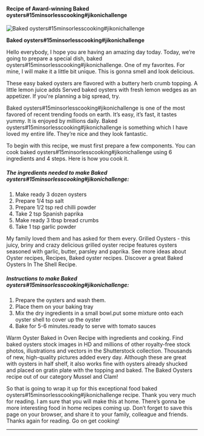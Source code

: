             

#### Recipe of Award-winning Baked oysters#15minsorlesscooking#jikonichallenge

![Baked oysters#15minsorlesscooking#jikonichallenge](https://img-global.cpcdn.com/recipes/2856ab9956065905/751x532cq70/baked-oysters15minsorlesscookingjikonichallenge-recipe-main-photo.jpg)

**Baked oysters#15minsorlesscooking#jikonichallenge**

Hello everybody, I hope you are having an amazing day today. Today, we’re going to prepare a special dish, baked oysters#15minsorlesscooking#jikonichallenge. One of my favorites. For mine, I will make it a little bit unique. This is gonna smell and look delicious.

These easy baked oysters are flavored with a buttery herb crumb topping. A little lemon juice adds Served baked oysters with fresh lemon wedges as an appetizer. If you're planning a big spread, try.

Baked oysters#15minsorlesscooking#jikonichallenge is one of the most favored of recent trending foods on earth. It’s easy, it’s fast, it tastes yummy. It is enjoyed by millions daily. Baked oysters#15minsorlesscooking#jikonichallenge is something which I have loved my entire life. They’re nice and they look fantastic.

To begin with this recipe, we must first prepare a few components. You can cook baked oysters#15minsorlesscooking#jikonichallenge using 6 ingredients and 4 steps. Here is how you cook it.

##### The ingredients needed to make Baked oysters#15minsorlesscooking#jikonichallenge:

1.  Make ready 3 dozen oysters
2.  Prepare 1/4 tsp salt
3.  Prepare 1/2 tsp red chilli powder
4.  Take 2 tsp Spanish paprika
5.  Make ready 3 tbsp bread crumbs
6.  Take 1 tsp garlic powder

My family loved them and has asked for them every. Grilled Oysters - this juicy, briny and crazy delicious grilled oyster recipe features oysters seasoned with garlic, butter, parsley and paprika. See more ideas about Oyster recipes, Recipes, Baked oyster recipes. Discover a great Baked Oysters In The Shell Recipe.

##### Instructions to make Baked oysters#15minsorlesscooking#jikonichallenge:

1.  Prepare the oysters and wash them.
2.  Place them on your baking tray
3.  Mix the dry ingredients in a small bowl.put some mixture onto each oyster shell to cover up the oyster
4.  Bake for 5-6 minutes.ready to serve with tomato sauces

Warm Oyster Baked in Oven Recipe with ingredients and cooking. Find baked oysters stock images in HD and millions of other royalty-free stock photos, illustrations and vectors in the Shutterstock collection. Thousands of new, high-quality pictures added every day. Although these are great with oysters in half shelf, it also works fine with oysters already shucked and placed on gratin plate with the topping and baked. The Baked Oysters recipe out of our category Mussel and Clam!

So that is going to wrap it up for this exceptional food baked oysters#15minsorlesscooking#jikonichallenge recipe. Thank you very much for reading. I am sure that you will make this at home. There’s gonna be more interesting food in home recipes coming up. Don’t forget to save this page on your browser, and share it to your family, colleague and friends. Thanks again for reading. Go on get cooking!

* * *
